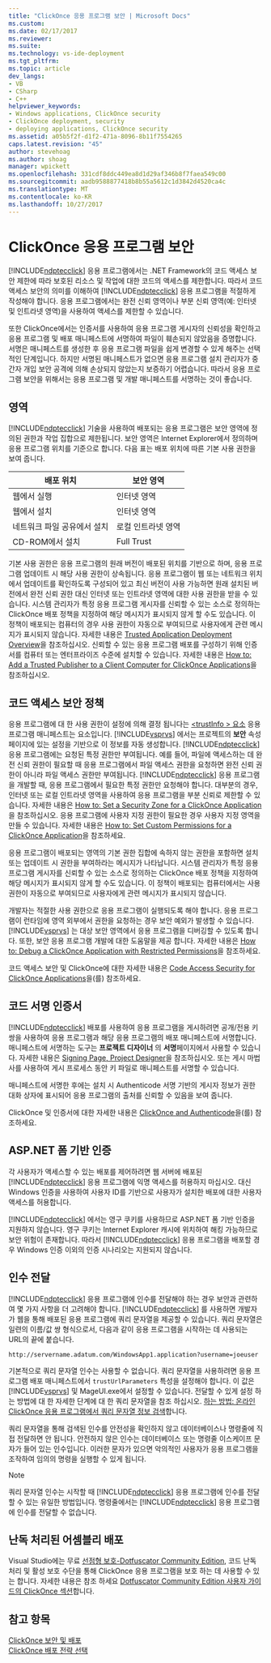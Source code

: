 ```yaml
---
title: "ClickOnce 응용 프로그램 보안 | Microsoft Docs"
ms.custom: 
ms.date: 02/17/2017
ms.reviewer: 
ms.suite: 
ms.technology: vs-ide-deployment
ms.tgt_pltfrm: 
ms.topic: article
dev_langs:
- VB
- CSharp
- C++
helpviewer_keywords:
- Windows applications, ClickOnce security
- ClickOnce deployment, security
- deploying applications, ClickOnce security
ms.assetid: a05b5f2f-d1f2-471a-8096-8b11f7554265
caps.latest.revision: "45"
author: stevehoag
ms.author: shoag
manager: wpickett
ms.openlocfilehash: 331cdf8ddc449ea8d1d29af346b8f7faea549c00
ms.sourcegitcommit: aadb9588877418b8b55a5612c1d3842d4520ca4c
ms.translationtype: MT
ms.contentlocale: ko-KR
ms.lasthandoff: 10/27/2017
---
```

# <a name="securing-clickonce-applications"></a>ClickOnce 응용 프로그램 보안
[!INCLUDE[ndptecclick](../deployment/includes/ndptecclick_md.md)] 응용 프로그램에서는 .NET Framework의 코드 액세스 보안 제한에 따라 보호된 리소스 및 작업에 대한 코드의 액세스를 제한합니다. 따라서 코드 액세스 보안의 의미를 이해하여 [!INCLUDE[ndptecclick](../deployment/includes/ndptecclick_md.md)] 응용 프로그램을 적절하게 작성해야 합니다. 응용 프로그램에서는 완전 신뢰 영역이나 부분 신뢰 영역(예: 인터넷 및 인트라넷 영역)을 사용하여 액세스를 제한할 수 있습니다.  
  
 또한 ClickOnce에서는 인증서를 사용하여 응용 프로그램 게시자의 신뢰성을 확인하고 응용 프로그램 및 배포 매니페스트에 서명하여 파일이 훼손되지 않았음을 증명합니다. 서명은 매니페스트를 생성한 후 응용 프로그램 파일을 쉽게 변경할 수 있게 해주는 선택적인 단계입니다. 하지만 서명된 매니페스트가 없으면 응용 프로그램 설치 관리자가 중간자 개입 보안 공격에 의해 손상되지 않았는지 보증하기 어렵습니다. 따라서 응용 프로그램 보안을 위해서는 응용 프로그램 및 개발 매니페스트를 서명하는 것이 좋습니다.  
  
## <a name="zones"></a>영역  
 [!INCLUDE[ndptecclick](../deployment/includes/ndptecclick_md.md)] 기술을 사용하여 배포되는 응용 프로그램은 보안 영역에 정의된 권한과 작업 집합으로 제한됩니다. 보안 영역은 Internet Explorer에서 정의하며 응용 프로그램 위치를 기준으로 합니다. 다음 표는 배포 위치에 따른 기본 사용 권한을 보여 줍니다.  
  
|배포 위치|보안 영역|  
|-------------------------|-------------------|  
|웹에서 실행|인터넷 영역|  
|웹에서 설치|인터넷 영역|  
|네트워크 파일 공유에서 설치|로컬 인트라넷 영역|  
|CD-ROM에서 설치|Full Trust|  
  
 기본 사용 권한은 응용 프로그램의 원래 버전이 배포된 위치를 기반으로 하며, 응용 프로그램 업데이트 시 해당 사용 권한이 상속됩니다. 응용 프로그램이 웹 또는 네트워크 위치에서 업데이트를 확인하도록 구성되어 있고 최신 버전이 사용 가능하면 원래 설치된 버전에서 완전 신뢰 권한 대신 인터넷 또는 인트라넷 영역에 대한 사용 권한을 받을 수 있습니다. 시스템 관리자가 특정 응용 프로그램 게시자를 신뢰할 수 있는 소스로 정의하는 ClickOnce 배포 정책을 지정하여 해당 메시지가 표시되지 않게 할 수도 있습니다. 이 정책이 배포되는 컴퓨터의 경우 사용 권한이 자동으로 부여되므로 사용자에게 관련 메시지가 표시되지 않습니다. 자세한 내용은 [Trusted Application Deployment Overview](../deployment/trusted-application-deployment-overview.md)을 참조하십시오. 신뢰할 수 있는 응용 프로그램 배포를 구성하기 위해 인증서를 컴퓨터 또는 엔터프라이즈 수준에 설치할 수 있습니다. 자세한 내용은 [How to: Add a Trusted Publisher to a Client Computer for ClickOnce Applications](../deployment/how-to-add-a-trusted-publisher-to-a-client-computer-for-clickonce-applications.md)을 참조하십시오.  
  
## <a name="code-access-security-policies"></a>코드 액세스 보안 정책  
 응용 프로그램에 대 한 사용 권한이 설정에 의해 결정 됩니다는 [ \<trustInfo > 요소](../deployment/trustinfo-element-clickonce-application.md) 응용 프로그램 매니페스트는 요소입니다. [!INCLUDE[vsprvs](../code-quality/includes/vsprvs_md.md)] 에서는 프로젝트의 **보안** 속성 페이지에 있는 설정을 기반으로 이 정보를 자동 생성합니다. [!INCLUDE[ndptecclick](../deployment/includes/ndptecclick_md.md)] 응용 프로그램에는 요청된 특정 권한만 부여됩니다. 예를 들어, 파일에 액세스하는 데 완전 신뢰 권한이 필요할 때 응용 프로그램에서 파일 액세스 권한을 요청하면 완전 신뢰 권한이 아니라 파일 액세스 권한만 부여됩니다. [!INCLUDE[ndptecclick](../deployment/includes/ndptecclick_md.md)] 응용 프로그램을 개발할 때, 응용 프로그램에서 필요한 특정 권한만 요청해야 합니다. 대부분의 경우, 인터넷 또는 로컬 인트라넷 영역을 사용하여 응용 프로그램을 부분 신뢰로 제한할 수 있습니다. 자세한 내용은 [How to: Set a Security Zone for a ClickOnce Application](../deployment/how-to-set-a-security-zone-for-a-clickonce-application.md)을 참조하십시오. 응용 프로그램에 사용자 지정 권한이 필요한 경우 사용자 지정 영역을 만들 수 있습니다. 자세한 내용은 [How to: Set Custom Permissions for a ClickOnce Application](../deployment/how-to-set-custom-permissions-for-a-clickonce-application.md)을 참조하세요.  
  
 응용 프로그램이 배포되는 영역의 기본 권한 집합에 속하지 않는 권한을 포함하면 설치 또는 업데이트 시 권한을 부여하라는 메시지가 나타납니다. 시스템 관리자가 특정 응용 프로그램 게시자를 신뢰할 수 있는 소스로 정의하는 ClickOnce 배포 정책을 지정하여 해당 메시지가 표시되지 않게 할 수도 있습니다. 이 정책이 배포되는 컴퓨터에서는 사용 권한이 자동으로 부여되므로 사용자에게 관련 메시지가 표시되지 않습니다.  
  
 개발자는 적절한 사용 권한으로 응용 프로그램이 실행되도록 해야 합니다. 응용 프로그램이 런타임에 영역 외부에서 권한을 요청하는 경우 보안 예외가 발생할 수 있습니다. [!INCLUDE[vsprvs](../code-quality/includes/vsprvs_md.md)] 는 대상 보안 영역에서 응용 프로그램을 디버깅할 수 있도록 합니다. 또한, 보안 응용 프로그램 개발에 대한 도움말을 제공 합니다. 자세한 내용은 [How to: Debug a ClickOnce Application with Restricted Permissions](../deployment/how-to-debug-a-clickonce-application-with-restricted-permissions.md)을 참조하세요.  
  
 코드 액세스 보안 및 ClickOnce에 대한 자세한 내용은 [Code Access Security for ClickOnce Applications](../deployment/code-access-security-for-clickonce-applications.md)을(를) 참조하세요.  
  
## <a name="code-signing-certificates"></a>코드 서명 인증서  
 [!INCLUDE[ndptecclick](../deployment/includes/ndptecclick_md.md)] 배포를 사용하여 응용 프로그램을 게시하려면 공개/전용 키 쌍을 사용하여 응용 프로그램과 해당 응용 프로그램의 배포 매니페스트에 서명합니다. 매니페스트에 서명하는 도구는 **프로젝트 디자이너** 의 **서명**페이지에서 사용할 수 있습니다. 자세한 내용은 [Signing Page, Project Designer](../ide/reference/signing-page-project-designer.md)을 참조하십시오. 또는 게시 마법사를 사용하여 게시 프로세스 동안 키 파일로 매니페스트를 서명할 수 있습니다.  
  
 매니페스트에 서명한 후에는 설치 시 Authenticode 서명 기반의 게시자 정보가 권한 대화 상자에 표시되어 응용 프로그램의 출처를 신뢰할 수 있음을 보여 줍니다.  
  
 ClickOnce 및 인증서에 대한 자세한 내용은 [ClickOnce and Authenticode](../deployment/clickonce-and-authenticode.md)을(를) 참조하세요.  
  
## <a name="aspnet-form-based-authentication"></a>ASP.NET 폼 기반 인증  
 각 사용자가 액세스할 수 있는 배포를 제어하려면 웹 서버에 배포된 [!INCLUDE[ndptecclick](../deployment/includes/ndptecclick_md.md)] 응용 프로그램에 익명 액세스를 허용하지 마십시오. 대신 Windows 인증을 사용하여 사용자 ID를 기반으로 사용자가 설치한 배포에 대한 사용자 액세스를 허용합니다.  
  
 [!INCLUDE[ndptecclick](../deployment/includes/ndptecclick_md.md)] 에서는 영구 쿠키를 사용하므로 ASP.NET 폼 기반 인증을 지원하지 않습니다. 영구 쿠키는 Internet Explorer 캐시에 위치하여 해킹 가능하므로 보안 위험이 존재합니다. 따라서 [!INCLUDE[ndptecclick](../deployment/includes/ndptecclick_md.md)] 응용 프로그램을 배포할 경우 Windows 인증 이외의 인증 시나리오는 지원되지 않습니다.  
  
## <a name="passing-arguments"></a>인수 전달  
 [!INCLUDE[ndptecclick](../deployment/includes/ndptecclick_md.md)] 응용 프로그램에 인수를 전달해야 하는 경우 보안과 관련하여 몇 가지 사항을 더 고려해야 합니다. [!INCLUDE[ndptecclick](../deployment/includes/ndptecclick_md.md)] 를 사용하면 개발자가 웹을 통해 배포된 응용 프로그램에 쿼리 문자열을 제공할 수 있습니다. 쿼리 문자열은 일련의 이름/값 쌍 형식으로서, 다음과 같이 응용 프로그램을 시작하는 데 사용되는 URL의 끝에 붙습니다.  
  
 `http://servername.adatum.com/WindowsApp1.application?username=joeuser`  
  
 기본적으로 쿼리 문자열 인수는 사용할 수 없습니다. 쿼리 문자열을 사용하려면 응용 프로그램 배포 매니페스트에서 `trustUrlParameters` 특성을 설정해야 합니다. 이 값은 [!INCLUDE[vsprvs](../code-quality/includes/vsprvs_md.md)] 및 MageUI.exe에서 설정할 수 있습니다. 전달할 수 있게 설정 하는 방법에 대 한 자세한 단계에 대 한 쿼리 문자열을 참조 하십시오. [하는 방법: 온라인 ClickOnce 응용 프로그램에서 쿼리 문자열 정보 검색](../deployment/how-to-retrieve-query-string-information-in-an-online-clickonce-application.md)합니다.  
  
 쿼리 문자열을 통해 검색된 인수를 안전성을 확인하지 않고 데이터베이스나 명령줄에 직접 전달하면 안 됩니다. 안전하지 않은 인수는 데이터베이스 또는 명령줄 이스케이프 문자가 들어 있는 인수입니다. 이러한 문자가 있으면 악의적인 사용자가 응용 프로그램을 조작하여 임의의 명령을 실행할 수 있게 됩니다.  
  
> [!NOTE]
>  쿼리 문자열 인수는 시작할 때 [!INCLUDE[ndptecclick](../deployment/includes/ndptecclick_md.md)] 응용 프로그램에 인수를 전달할 수 있는 유일한 방법입니다. 명령줄에서는 [!INCLUDE[ndptecclick](../deployment/includes/ndptecclick_md.md)] 응용 프로그램에 인수를 전달할 수 없습니다.  
  
## <a name="deploying-obfuscated-assemblies"></a>난독 처리된 어셈블리 배포  
 Visual Studio에는 무료 [선점형 보호-Dotfuscator Community Edition](../ide/dotfuscator/index.md), 코드 난독 처리 및 활성 보호 수단을 통해 ClickOnce 응용 프로그램을 보호 하는 데 사용할 수 있는 합니다.  자세한 내용은 참조 하세요 [Dotfuscator Community Edition 사용자 가이드의 ClickOnce 섹션](https://www.preemptive.com/dotfuscator/ce/docs/help/5.27/advanced_clickonce.html)합니다.

## <a name="see-also"></a>참고 항목  
 [ClickOnce 보안 및 배포](../deployment/clickonce-security-and-deployment.md)   
 [ClickOnce 배포 전략 선택](../deployment/choosing-a-clickonce-deployment-strategy.md)